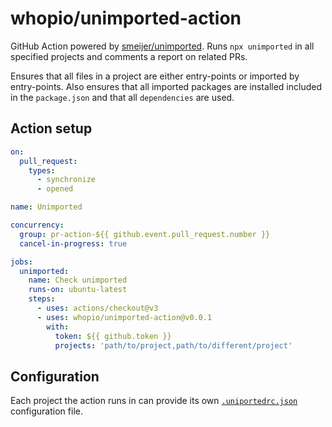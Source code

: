# whopio/unimported-action

GitHub Action powered by [smeijer/unimported](https://github.com/smeijer/unimported). Runs `npx unimported` in all specified projects and comments a report on related PRs.

Ensures that all files in a project are either entry-points or imported by entry-points. Also ensures that all imported packages are installed included in the `package.json` and that all `dependencies` are used.

## Action setup

```yml
on:
  pull_request:
    types:
      - synchronize
      - opened

name: Unimported

concurrency:
  group: pr-action-${{ github.event.pull_request.number }}
  cancel-in-progress: true

jobs:
  unimported:
    name: Check unimported
    runs-on: ubuntu-latest
    steps:
      - uses: actions/checkout@v3
      - uses: whopio/unimported-action@v0.0.1
        with:
          token: ${{ github.token }}
          projects: 'path/to/project,path/to/different/project'
```

## Configuration

Each project the action runs in can provide its own [`.uniportedrc.json`](https://github.com/smeijer/unimported#example-config-file) configuration file.

